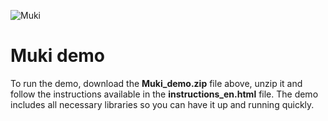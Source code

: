 ![Muki](https://raw.github.com/97bytes/Muki/master/documentation/resources/logo_muki.png)

Muki demo
=========

To run the demo, download the **Muki_demo.zip** file above, unzip it and follow the instructions available in the **instructions_en.html** file. The demo includes all necessary libraries so you can have it up and running quickly.
